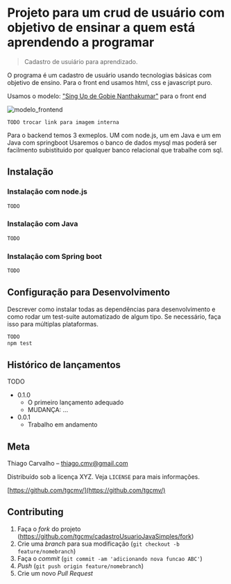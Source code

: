# Projeto para um crud de usuário com objetivo de ensinar a quem está aprendendo a programar
> Cadastro de usuiário para aprendizado.

O programa é um cadastro de usuário usando tecnologias básicas com objetivo de ensino.
Para o front end usamos html, css e javascript puro.

Usamos o modelo: ["Sing Up de Gobie Nanthakumar"](https://codepen.io/GobieNan/pen/EWrwdw) para o front end
  
![modelo_frontend](https://lh3.googleusercontent.com/-i2tajTk3aDQ/X3-z3n_yUjI/AAAAAAAAwK0/-ryjfMLd1vgBbGkjmzAsKmdEEhZ0hCfCwCLcBGAsYHQ/image.png)


```TODO trocar link para imagem interna```

Para o backend temos 3 exmeplos. UM com node.js, um em Java e um em Java com springboot
Usaremos o banco de dados mysql mas poderá ser facilmento subistituido por qualquer banco relacional que trabalhe com sql.

## Instalação
### Instalação com node.js
```sh
TODO
```
### Instalação com Java
```sh
TODO
```
### Instalação com Spring boot
```sh
TODO
```

## Configuração para Desenvolvimento

Descrever como instalar todas as dependências para desenvolvimento e como rodar um test-suite automatizado de algum tipo. Se necessário, faça isso para múltiplas plataformas.

```sh
TODO
npm test
```

## Histórico de lançamentos
TODO 
* 0.1.0
    * O primeiro lançamento adequado
    * MUDANÇA: ...
* 0.0.1
    * Trabalho em andamento

## Meta

Thiago Carvalho – thiago.cmv@gmail.com

Distribuído sob a licença XYZ. Veja `LICENSE` para mais informações.

[https://github.com/tgcmv/](https://github.com/tgcmv/)

## Contributing

1. Faça o _fork_ do projeto (<https://github.com/tgcmv/cadastroUsuarioJavaSimples/fork>)
2. Crie uma _branch_ para sua modificação (`git checkout -b feature/nomebranch`)
3. Faça o _commit_ (`git commit -am 'adicionando nova funcao ABC'`)
4. _Push_ (`git push origin feature/nomebranch`)
5. Crie um novo _Pull Request_
